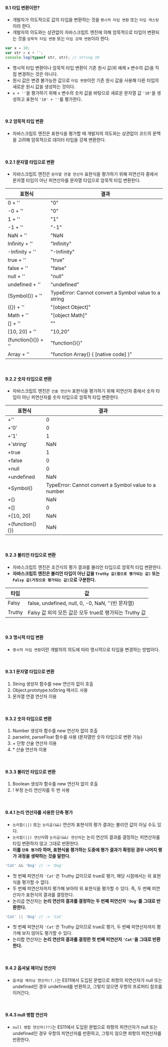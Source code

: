 #### 9.1 타입 변환이란?
- 개발자가 의도적으로 값의 타입을 변환하는 것을 `명시적 타입 변환` 또는 `타입 캐스팅`이라 한다.
- 개발자의 의도와는 상관없이 자바스크립트 엔진에 의해 암묵적으로 타입이 변환되는 것을 `암묵적 타입 변환` 또는 `타입 강제 변환`이라 한다.

```js
var x = 10;
var str = x + '';
console.log(typeof str, str); // string 10
```
- 명시적 타입 변환이나 암묵적 타입 변환이 기존 원시 값(위 예제 x 변수의 값)을 직접 변경하는 것은 아니다.
- 원시 값은 변경 불가능한 값으로 `타입 변환`이란 기존 원시 값을 사용해 다른 타입의 새로운 원시 값을 생성하는 것이다.
- `x + ''`을 평가하기 위해 x 변수의 숫자 값을 바탕으로 새로운 문자열 값 `'10'`을 생성하고 표현식 `'10' + ''`를 평가한다.

<br />

#### 9.2 암묵적 타입 변환
- 자바스크립트 엔진은 표현식을 평가할 때 개발자의 의도와는 상관없이 코드의 문맥을 고려해 암묵적으로 데이터 타입을 강제 변환한다.

<br />

#### 9.2.1 문자열 타입으로 변환
- 자바스크립트 엔진은 `문자열 연결 연산자` 표현식을 평가하기 위해 피연산자 중에서 문자열 타입이 아닌 피연산자를 문자열 타입으로 암묵적 타입 변환한다.

| 표현식                 | 결과                                                   |
|---------------------|------------------------------------------------------|
| 0 + ''              | "0"                                                  |
| -0 + ''             | "0"                                                  |
| 1 + ''              | "1"                                                  |
| -1 + ''             | "-1"                                                 |
| NaN + ''            | "NaN                                                 |
| Infinity + ''       | "Infinity"                                           |
| -Infinity + ''      | "-Infinity"                                          |
| true + ''           | "true"                                               |
| false + ''          | "false"                                              |
| null + ''           | "null"                                               |
| undefined + ''      | "undefined"                                          |
| (Symbol()) + ''     | TypeError: Cannot convert a Symbol value to a string |
| ({}) + ''           | "[object Object]"                                    |
| Math + ''           | "[object Math]"                                      |
| [] + ''             | ""                                                   |
| [10, 20] + ''       | "10,20"                                              |
| (function(){}) + '' | "function(){}"                                       |
| Array + ''          | "function Array() { [native code] }"                 |

<br />

#### 9.2.2 숫자 타입으로 변환
- 자바스크립트 엔진은 `산술 연산자` 표현식을 평가하기 위해 피연산자 중에서 숫자 타입이 아닌 피연산자를 숫자 타입으로 암묵적 타입 변환한다.

| 표현식             | 결과                                                   |
|-----------------|------------------------------------------------------|
| +''             | 0                                                    |
| +'0'            | 0                                                    |
| +'1'            | 1                                                    |
| +'string'       | NaN                                                  |
| +true           | 1                                                    |
| +false          | 0                                                    |
| +null           | 0                                                    |
| +undefined      | NaN                                                  |
| +Symbol()       | TypeError: Cannot convert a Symbol value to a number |
| +{}             | NaN                                                  |
| +[]             | 0                                                    |
| +[10, 20]       | NaN                                                  |
| +(function(){}) | NaN                                                  |

<br />

#### 9.2.3 불리언 타입으로 변환
- 자바스크립트 엔진은 조건식의 평가 결과를 불리언 타입으로 암묵적 타입 변환한다.
- **자바스크립트 엔진은 불리언 타입이 아닌 값을 `Truthy 값(참으로 평가되는 값)` 또는 `Falsy 값(거짓으로 평가되는 값)`으로 구분한다.**

| 타입     | 값                                             |
|--------|-----------------------------------------------|
| Falsy  | false, undefined, null, 0, -0, NaN, ''(빈 문자열) |
| Truthy | Falsy 값 외의 모든 값은 모두 true로 평가되는 Truthy 값       |

<br />

#### 9.3 명시적 타입 변환
- `명시적 타입 변환`이란 개발자의 의도에 따라 명시적으로 타입을 변경하는 방법이다.

<br />

#### 9.3.1 문자열 타입으로 변환
1. String 생성자 함수를 new 연산자 없이 호출
2. Object.prototype.toString 메서드 사용
3. 문자열 연결 연산자 이용

<br />

#### 9.3.2 숫자 타입으로 변환
1. Number 생성자 함수를 new 연산자 없이 호출
2. parseInt, parseFloat 함수를 사용 (문자열만 숫자 타입으로 변환 가능)
3. \+ 단항 산술 연산자 이용
4. \* 산술 연산자 이용

<br />

#### 9.3.3 불리언 타입으로 변환
1. Boolean 생성자 함수를 new 연산자 없이 호출
2. ! 부정 논리 연산자를 두 번 사용

<br />

#### 9.4.1 논리 연산자를 사용한 단축 평가
- `논리합(||)` 또는 `논리곱(&&)` 연산자 표현식의 평가 결과는 불리언 값이 아닐 수도 있다.
- `논리합(||) 연산자`와 `논리곱(&&) 연산자`는 논리 연산의 결과를 결정하는 피연산자를 타입 변환하지 않고 그대로 반환한다.
-  **이를 `단축 평가`라 하며, 표현식을 평가하는 도중에 평가 결과가 확정된 경우 나머지 평가 과정을 생략하는 것을 말한다.**

```js
'Cat' && 'Dog' // -> 'Dog'
```
- 첫 번째 피연산자 `'Cat'`은 Truthy 값이므로 true로 평가, 해당 시점에서는 위 표현식을 평가할 수 없다.
- 두 번째 피연산자까지 평가해 보아야 위 표현식을 평가할 수 있다. 즉, 두 번째 피연산자가 표현식의 결과를 결정한다.
- 논리곱 연산자는 **논리 연산의 결과를 결정하는 두 번째 피연산자 `'Dog'`를 그대로 반환한다.**


```js
'Cat' || 'Dog' // -> 'Cat'
```
- 첫 번째 피연산자 `'Cat'`은 Truthy 값이므로 true로 평가, 두 번째 피연산자까지 평가해 보지 않아도 평가할 수 있다.
- 논리합 연산자는 **논리 연산의 결과를 결정한 첫 번째 피연산자 `'Cat'`을 그대로 반환한다.**

<br />

#### 9.4.2 옵셔널 체이닝 연산자
- `옵셔널 체이닝 연산자(?.)`는 ES11에서 도입된 문법으로 좌항의 피연산자가 null 또는 undefined인 경우 undefined를 반환하고, 그렇지 않으면 우항의 프로퍼티 참조를 이어간다.

<br />

#### 9.4.3 null 병합 연산자
- `null 병합 연산자(??)`는 ES11에서 도입된 문법으로 좌항의 피연산자가 null 또는 undefined인 경우 우항의 피연산자를 반환하고, 그렇지 않으면 좌항의 피연산자를 반환한다.

<br />
